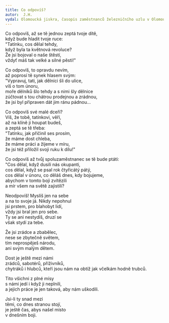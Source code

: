 ```yaml
---
title: Co odpovíš?
autor:  J.H.
vydal: Olomoucká jiskra, časopis zaměstnanců železničního uzlu v Olomouci, 1959
---
```


Co odpovíš, až se tě jednou zeptá tvoje dítě,  
když bude hladit tvoje ruce:   
"Tatínku, cos dělal tehdy,  
když byla ta květnová revoluce?    
Že jsi bojoval o naše štěstí,   
vždyť máš tak velké a silné pěsti!"

Co odpovíš, to opravdu nevím,    
až poprosí tě synek hlasem svým:   
"Vypravuj, tati, jak dělníci šli do ulice,   
víš o tom únoru,     
moře dělníků šlo tehdy a s nimi šly dělnice    
zúčtovat s tou chátrou prodejnou a zrádnou,   
že jsi byl připraven dát jim ránu pádnou...

Co odpovíš své malé dceři?   
Víš, že tobě, tatínkovi, věří,   
až na klíně ji houpat budeš,   
a zeptá se tě třeba:   
"Tatínku, jak přičinil ses prosím,  
že máme dost chleba,  
že máme práci a žijeme v míru,   
že jsi též přiložil svoji ruku k dílu!"

Co odpovíš až tvůj spoluzaměstnanec se tě bude ptáti:  
"Cos dělal, když dusili nás okupanti,     
cos dělal, když se psal rok čtyřicátý pátý,  
cos dělal v únoru, co děláš dnes, kdy bojujeme,  
abychom v tomto boji zvítězili   
a mír všem na světě zajistili?

Neodpovíš! Myslíš jen na sebe   
a na to svoje já. Nikdy nepohnul   
jsi prstem, pro blahobyt lidí,   
vždy jsi bral jen pro sebe.   
Ty se ani nestydíš, druzí se   
však stydí za tebe.

Že jsi zrádce a zbabělec,  
nese se zbytečně světem,   
tím neprospěješ národu,   
ani svým malým dětem.

Dost je ještě mezi námi   
zrádců, sabotérů, příživníků,   
chytráků i hlubců, kteří jsou nám na obtíž jak včelkám hodně trubců.

Tito všichni z plné mísy   
s námi jedí i když ji neplnili,  
a jejich práce je jen taková, aby nám uškodili.

Jsi-li ty snad mezi    
těmi, co dnes stranou stojí,   
je ještě čas, abys našel místo   
v dnešním boji.

